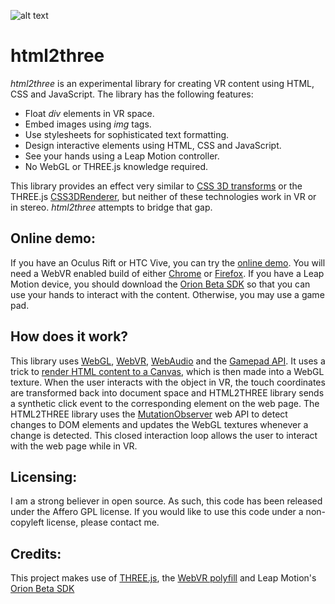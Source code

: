 ![alt text][logo]

html2three
=============

_html2three_ is an experimental library for creating VR content using HTML, CSS and JavaScript. The library has the following features:

* Float _div_ elements in VR space.
* Embed images using _img_ tags.
* Use stylesheets for sophisticated text formatting.
* Design interactive elements using HTML, CSS and JavaScript.
* See your hands using a Leap Motion controller.
* No WebGL or THREE.js knowledge required.

This library provides an effect very similar to [CSS 3D transforms] or the THREE.js [CSS3DRenderer], but neither of these technologies work in VR or in stereo. _html2three_ attempts to bridge that gap.

## Online demo:

If you have an Oculus Rift or HTC Vive, you can try the [online demo](http://marciot.com/html2three). You will need a  WebVR enabled build of either [Chrome] or [Firefox]. If you have a Leap Motion device, you should download the [Orion Beta SDK] so that you can use your hands to interact with the content. Otherwise, you may use a game pad.

## How does it work?

This library uses [WebGL], [WebVR], [WebAudio] and the [Gamepad API]. It uses a trick to [render HTML content to a Canvas], which is then made into a WebGL texture. When the user interacts with the object in VR, the touch coordinates are transformed back into document space and HTML2THREE library sends a synthetic click event to the corresponding element on the web page. The HTML2THREE library uses the [MutationObserver] web API to detect changes to DOM elements and updates the WebGL textures whenever a change is detected. This closed interaction loop allows the user to interact with the web page while in VR.

## Licensing:

I am a strong believer in open source. As such, this code has been released under the Affero GPL license. If you would like to use this code under a non-copyleft license, please contact me.

## Credits:

This project makes use of [THREE.js], the [WebVR polyfill] and Leap Motion's [Orion Beta SDK]

[logo]: https://github.com/marciot/html2three/raw/master/artwork/banner.png "A screenshot of the html2three demo using a Leap Motion controller"
[Chrome]: https://webvr.info/get-chrome/
[Firefox]: https://mozvr.com/
[render HTML content to a Canvas]:https://developer.mozilla.org/en-US/docs/Web/API/Canvas_API/Drawing_DOM_objects_into_a_canvas
[THREE.js]: https://threejs.org
[CSS 3D transforms]: http://www.w3schools.com/css/css3_3dtransforms.asp
[CSS3DRenderer]: https://threejs.org/examples/css3d_periodictable.html
[WebVR polyfill]: https://github.com/googlevr/webvr-polyfill
[WebGL]: https://www.khronos.org/webgl
[WebVR]: https://webvr.info
[WebAudio]: https://developer.mozilla.org/en-US/docs/Web/API/Web_Audio_API
[Gamepad API]: https://developer.mozilla.org/en-US/docs/Web/API/Gamepad_API/Using_the_Gamepad_API
[MutationObserver]: https://developer.mozilla.org/en-US/docs/Web/API/MutationObserver
[Orion Beta SDK]:https://developer.leapmotion.com/get-started
